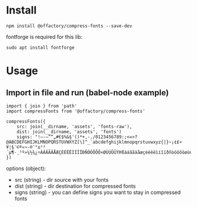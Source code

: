 # Install
```
npm install @offactory/compress-fonts --save-dev 
```
fontforge is required for this lib:
```
sudo apt install fontforge
```

# Usage
## Import in file and run (babel-node example)
```
import { join } from 'path'
import compressFonts from '@offactory/compress-fonts'

compressFonts({ 
    src: join(__dirname, 'assets', 'fonts-raw'), 
    dist: join(__dirname, 'assets', 'fonts')
    signs: "!—-–”“„#€$%&§'()*+,-./0123456789:;<=>?@ABCDEFGHIJKLMNOPQRSTUVWXYZ[\]^_`abcdefghijklmnopqrstuvwxyz{|}~¡¢£¤¥¦§¨©ª«¬-®¯°±²³´µ¶·¸¹º»¼½¾¿÷ÀÁÂÃÄÅÆÇÈÉÊËÌÍÎÏÐÑÒÓÔÕÖ×ØÙÚÛÜÝÞßàáâãäåæçèéêëìíîïðñòóôõöøùúûüýþÿĀāĂăĄąĆćĈĉĊċČčĎďĐđĒēĔĕĖėĘęĚěĜĝĞğĠġĢģĤĥĦħĨĩĪīĬĭĮįİıĲĳĴĵĶķĸĹĺĻļĽľſŁłŃńŅņŇňŉŊŋŌōŎŏŐőŒœŔŕŖŗŘřŚśŜŝŞşŠšŢţŤťŦŧŨũŪūŬŭŮůŰűŲųŴŵŶŷŸŹźŻżŽž"
})
```

options (object): 
- src (string) - dir source with your fonts
- dist (string) - dir destination for compressed fonts
- signs (string) - you can define signs you want to stay in compressed fonts